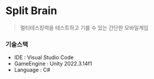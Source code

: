 # Split Brain

> 멀티테스킹력을 테스트하고 기를 수 있는 간단한 모바일게임

### 기술스택
- IDE : Visual Studio Code
- GameEngine : Unity 2022.3.14f1
- Language : C#
